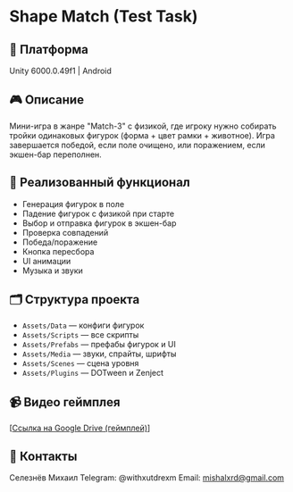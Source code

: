 # Shape Match (Test Task)

## 📱 Платформа
Unity 6000.0.49f1 | Android

## 🎮 Описание
Мини-игра в жанре "Match-3" с физикой, где игроку нужно собирать тройки одинаковых фигурок (форма + цвет рамки + животное). Игра завершается победой, если поле очищено, или поражением, если экшен-бар переполнен.

## 🧩 Реализованный функционал
- Генерация фигурок в поле
- Падение фигурок с физикой при старте
- Выбор и отправка фигурок в экшен-бар
- Проверка совпадений
- Победа/поражение
- Кнопка пересбора
- UI анимации
- Музыка и звуки

## 🗂 Структура проекта
- `Assets/Data` — конфиги фигурок
- `Assets/Scripts` — все скрипты
- `Assets/Prefabs` — префабы фигурок и UI
- `Assets/Media` — звуки, спрайты, шрифты
- `Assets/Scenes` — сцена уровня
- `Assets/Plugins` — DOTween и Zenject

## 📹 Видео геймплея
[[Ссылка на Google Drive (геймплей)](https://drive.google.com/file/d/1rdL5f7wEck4CJ6tgIAveDaxvyu-QECLo/view?usp=sharing)]

## 📧 Контакты
Селезнёв Михаил 
Telegram: @withxutdrexm
Email: mishalxrd@gmail.com
